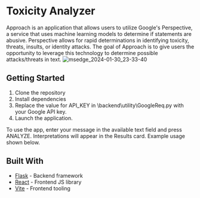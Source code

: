# Toxicity Analyzer

Approach is an application that allows users to utilize Google's Perspective, a service that uses machine learning models to determine if statements are abusive. Perspective allows for rapid determinations in identifying toxicity, threats, insults, or identity attacks. The goal of Approach is to give users the opportunity to leverage this technology to determine possible attacks/threats in text.
![msedge_2024-01-30_23-33-40](https://github.com/hongchristopher/toxicity-analyzer/assets/101071700/99c40b21-cc67-47e4-afa7-38fb3968a5a7)

## Getting Started

1. Clone the repository
2. Install dependencies
3. Replace the value for API_KEY in \backend\utility\GoogleReq.py with your Google API key.
4. Launch the application.

To use the app, enter your message in the available text field and press ANALYZE. Interpretations will appear in the Results card. Example usage shown below.

## Built With

* [Flask](https://flask.palletsprojects.com/en/3.0.x/) - Backend framework
* [React](https://react.dev/) - Frontend JS library
* [Vite](https://vitejs.dev/) - Frontend tooling
  
